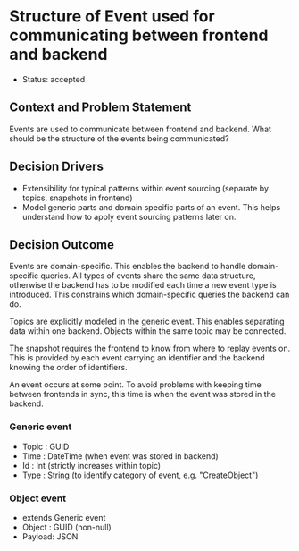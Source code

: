 # Structure of Event used for communicating between frontend and backend

* Status: accepted

## Context and Problem Statement
Events are used to communicate between frontend and backend. What should be the structure of the events being communicated?

## Decision Drivers

* Extensibility for typical patterns within event sourcing (separate by topics, snapshots in frontend)
* Model generic parts and domain specific parts of an event. This helps understand how to apply event sourcing patterns later on.

## Decision Outcome
Events are domain-specific. This enables the backend to handle domain-specific queries. All types of events share the same data structure, otherwise the backend has to be modified each time a new event type is introduced. This constrains which domain-specific queries the backend can do.

Topics are explicitly modeled in the generic event. This enables separating data within one backend. Objects within the same topic may be connected.

The snapshot requires the frontend to know from where to replay events on. This is provided by each event carrying an identifier and the backend knowing the order of identifiers.

An event occurs at some point. To avoid problems with keeping time between frontends in sync, this time is when the event was stored in the backend.

### Generic event
* Topic : GUID
* Time : DateTime (when event was stored in backend)
* Id : Int (strictly increases within topic)
* Type : String (to identify category of event, e.g. "CreateObject")

### Object event
* extends Generic event
* Object : GUID (non-null)
* Payload: JSON
